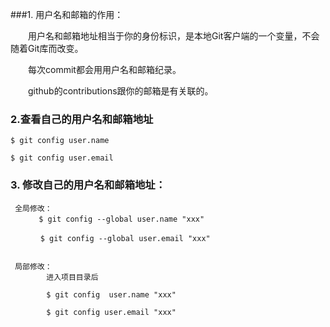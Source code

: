 ###1. 用户名和邮箱的作用：

　　用户名和邮箱地址相当于你的身份标识，是本地Git客户端的一个变量，不会随着Git库而改变。

　　每次commit都会用用户名和邮箱纪录。

　　github的contributions跟你的邮箱是有关联的。

### 2.查看自己的用户名和邮箱地址
    $ git config user.name
    
    $ git config user.email
    
### 3. 修改自己的用户名和邮箱地址：
   
    
     全局修改：   
       　　$ git config --global user.name "xxx"
       
       　  $ git config --global user.email "xxx"
       
       
     局部修改：
            进入项目目录后 
             
            $ git config  user.name "xxx"
              
            $ git config user.email "xxx"
              

